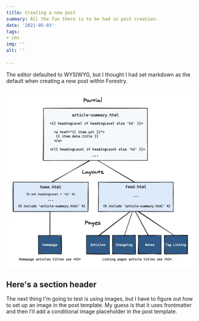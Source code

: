 ```yaml
---
title: Creating a new post
summary: All the fun there is to be had in post creation.
date: '2021-05-03'
tags:
- cms
img: ''
alt: ''

---
```

The editor defaulted to WYSIWYG, but I thought I had set markdown as the default when creating a new post within Forestry. 

![A diagram showing how something works.](/uploads/diagram.png)

## Here's a section header

The next thing I'm going to test is using images, but I have to figure out how to set up an image in the post template. My guess is that it uses frontmatter and then I'll add a conditional image placeholder in the post template.